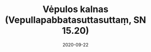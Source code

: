 ---
layout: page
title: 'Vėpulos kalnas (Vepullapabbatasuttasuttaṃ, SN 15.20)'
category: susijusios suttos
index: Samsara
sortIndex: 15020
date: 2020-09-22
tags:
  - Samsara
suttacentral: sn15.20
---